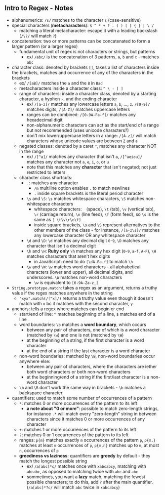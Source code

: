 ## Intro to Regex - Notes ##

- alphanumerics: `/s/` matches to the character `s` (case-sensitive)
- special characters (**metacharacters**): `$ ^ * + ? . ( ) [ ] { } | \ /`
    - matching a literal metacharacter: escape it with a leading backslash (`/\?/` will match `?`)
- concatenation: two or more patterns can be concatenated to form a larger pattern (or a larger regex)
    - fundamental unit of regex is not characters or strings, but patterns
        - ex/ `/abc/` is the concatenation of 3 patterns, `a`, `b` and `c` - matches `abc`
- character class: denoted by brackets `[]`, takes a list of characters inside the brackets, matches and occurrence of any of the characters in the brackets
    - ex/ `/[aB]/` matches the `a` and the `B` in `Bad`
    - metacharacters inside a character class: `^ \ - [ ]`
    - range of characters: inside a character class, denoted by a starting character, a hyphen `-`, and the ending character
        - ex/ `/[a-z]/` matches any lowercase letters `a`, `b`, ..., `z`. `/[0-9]/` matches digits, `/[A-Z]/` matches uppercase letters
        - ranges can be combined: `/[0-9A-Fa-f]/` matches any hexadecimal digit
        - non-alphanumeric characters can act as the start/end of a range but not recommended (uses unicode characters?)
        - don't mix lower/uppercase letters in a range: `/[A-z]/` will match characters whose unicode values are between `Z` and `a`
    - negated classes: denoted by a caret `^`, matches any character NOT in the range
        - ex/ `/[^a]/` matches any character that isn't `a`, `/[^aeiou]/` matches any character not `a`, `e`, `i`, `o`, or `u`
        - note that this matches any **character** that isn't negated; not just restricted to letters
    - character class shortcuts:
        - `.`: matches any character
            - `/m` multiline option enables `.` to match newlines
            - `.` inside square brackets is the literal period character
        - `\s` and `\S`: `\s` matches whitespace characters, `\S` matches non-whitespace characters
            - whitespace characters: ` ` (space), `\t` (tab), `\v` (vertical tab), `\r` (carriage return), `\n` (line feed), `\f` (form feed), so `\s` is the same as `[ \t\v\r\n\f]`
            - inside square brackets, `\s` and `\S` represent alternatives to the other members of the class - for instance, `/[a-z\s]/` matches any lowercase character OR any whitespace character
        - `\d` and `\D`: `\d` matches any decimal digit `0`-`9`, `\D` matches any character that isn't a decimal digit
        - `\h` and `\H`: **Ruby only** `\h` matches any hex digit (`0`-`9`, `a`-`f`, `A`-`F`), `\H` matches characters that aren't hex digits
          - in JavaScript: need to do `[\dA-Fa-f]` to match `\h`
        - `\w` and `\W`: `\w` matches word characters - all alphabetical characters (lower and upper), all decimal digits, and underscores. `\W` matches non-word characters
            - `\w` is equivalent to `[0-9A-Za-z_]`
- `String.prototype.match`: takes a regex as an argument, returns a truthy value if the regex matches anywhere in the string
    - `"xyx".match(/[^x]/)` returns a truthy value even though it doesn't match with `x` bc it matches with the second character, `y`
- anchors: tells a regex where matches can begin or end
    - start/end of line: `^` matches beginning of a line, `$` matches end of a line
    - word boundaries: `\b` matches a **word boundary**, which occurs
        - between any pair of characters, one of which is a word character (matched by `\w`) and one is not (matched by `\W`)
        - at the beginning of a string, if the first character is a word character
        - at the end of a string if the last character is a word character
    - non-word boundaries: matched by `\B`, non-word boundaries occur anywhere else:
        - between any pair of characters, where the characters are iether both word characters or both non-word characters
        - at the beginning/end of a string if the first/last character is a non-word character
    - `\b` and `\B` don't work the same way in brackets - `\b` matches a backspace character
- quantifiers: used to match some number of occurrences of a pattern
    - `*`: matches 0 or more occurrences of the pattern to its left
        - **a note about "0 or more"**: possible to match zero-length strings, for instance `.*` will match every "zero-length" string in between characters since it matches 0 or more occurrences of any character
    - `+`: matches 1 or more occurrences of the pattern to its left
    - `?`: matches 0 or 1 occurrences of the pattern to its left
    - ranges: `p{m}` matches exactly `m` occurrences of the pattern `p`, `p{m,}` matches at least `m` occurrences of `p`, `p{m,n}` matches up to `m`, at most `n`, occurrences of `p`
    - **greediness vs laziness**: quantifiers are **greedy** by default - they match the longest possible string
        - ex/ `/a[abc]*c/` matches once with `xabcabcy`, matching with `abcabc`, as opposed to matching twice with `abc` and `abc`
        - sommetimes, you want a **lazy** match, matching the fewest possible characters; to do this, add `?` after the main quantifier. (`/a[abc]*?c/` will match `abc` twice in `xabcabcy`)